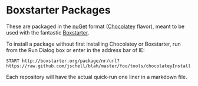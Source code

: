 
# Boxstarter Packages

These are packaged in the [nuGet](http://nuget.org) format ([Chocolatey](http://chocolatey.org) flavor), meant to be used with the fantastic [Boxstarter](http://boxstarter.org).

To install a package without first installing Chocolatey or Boxstarter, run from the Run Dialog box or enter in the address bar of IE: 

    START http://boxstarter.org/package/nr/url?https://raw.github.com/jschell/blah/master/foo/tools/chocolateyInstall.ps1

Each repository will have the actual quick-run one liner in a markdown file.  
